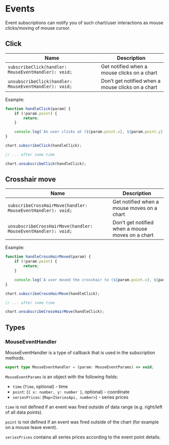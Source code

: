 # Events

Event subscriptions can notify you of such chart/user interactions as mouse clicks/moving of mouse cursor.

## Click

|Name|Description|
|-|-|
|`subscribeClick(handler: MouseEventHandler): void;`|Get notified when a mouse clicks on a chart|
|`unsubscribeClick(handler: MouseEventHandler): void;`|Don’t get notified when a mouse clicks on a chart|

Example:

```javascript
function handleClick(param) {
    if (!param.point) {
        return;
    }

    console.log(`An user clicks at (${param.point.x}, ${param.point.y}) point, the time is ${param.time}`);
}

chart.subscribeClick(handleClick);

// ... after some time

chart.unsubscribeClick(handleClick);
```

## Crosshair move

|Name|Description|
|-|-|
|`subscribeCrossHairMove(handler: MouseEventHandler): void;`|Get notified when a mouse moves on a chart|
|`unsubscribeCrossHairMove(handler: MouseEventHandler): void;`|Don’t get notified when a mouse moves on a chart|

Example:

```javascript
function handleCrossHairMoved(param) {
    if (!param.point) {
        return;
    }

    console.log(`A user moved the crosshair to (${param.point.x}, ${param.point.y}) point, the time is ${param.time}`);
}

chart.subscribeCrossHairMove(handleClick);

// ... after some time

chart.unsubscribeCrossHairMove(handleClick);
```

## Types

### MouseEventHandler

MouseEventHandler is a type of callback that is used in the subscription methods.

```typescript
export type MouseEventHandler = (param: MouseEventParams) => void;
```

`MouseEventParams` is an object with the following fields:

- `time` (`Time`, optional) - time
- `point`: (`{ x: number, y: number }`, optional) - coordinate
- `seriesPrices`: (`Map<ISeriesApi, number>`) - series prices

`time` is not defined if an event was fired outside of data range (e.g. right/left of all data points).

`point` is not defined if an event was fired outside of the chart (for example on a mouse leave event).

`seriesPrices` contains all series prices according to the event point details.

